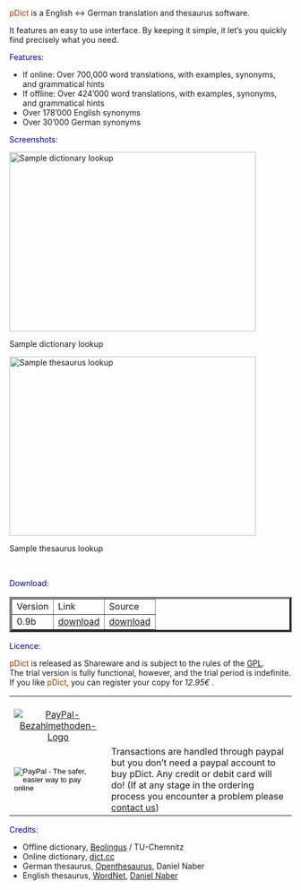 <span style="color: #993300;">pDict</span> is a English &lt;-&gt; German translation and thesaurus software.</p>
<p>It features an easy to use interface. By keeping it simple, it  let&#8217;s you quickly find precisely what you need.</p>
<p><span style="color: #000080;">Features</span>:</p>
<ul>
<li>If online: Over 700,000 word translations, with examples, synonyms, and grammatical hints</li>
<li>If offline: Over 424&#8217;000 word translations, with examples, synonyms, and grammatical hints</li>
<li>Over 178&#8217;000 English synonyms</li>
<li>Over 30&#8217;000 German synonyms</li>
</ul>
<p><span style="color: #000080;">Screenshots</span>:</p>
<div id="attachment_49" class="wp-caption alignnone" style="width: 450px"><a href="http://dispatched.ch/wp-content/uploads/2009/06/pdict_search.png"><img class="size-full wp-image-49 " title="pdict_search" src="http://dispatched.ch/wp-content/uploads/2009/06/pdict_search.png" alt="Sample dictionary lookup" width="440" height="320"/></a><p class="wp-caption-text">Sample dictionary lookup</p></div>
<div id="attachment_26" class="wp-caption alignleft" style="width: 450px"><a href="http://dispatched.ch/wp-content/uploads/2009/06/pdict_thesaurus_en.png"><img class="size-full wp-image-26 " title="pdict_thesaurus_en" src="http://dispatched.ch/wp-content/uploads/2009/06/pdict_thesaurus_en.png" alt="Sample thesaurus lookup" width="440" height="320"/></a><p class="wp-caption-text">Sample thesaurus lookup</p></div>
<p>&nbsp;</p>
<p><span style="color: #000080;">Download</span>:</p>
<table border="4">
<thead>
<tr>
<td>Version</td>
<td>Link</td>
<td>Source</td>
</tr>
</thead>
<tbody>
<tr>
<td>0.9b</td>
<td><a href="http://dispatched.ch/pDict/download/pDict%20setup%200.9b.exe" onclick="javascript:pageTracker._trackPageview('/downloads/pDict/download/pDict%20setup%200.9b.exe');" target="_self">download</a></td>
<td><a href="http://dispatched.ch/pDict/download/pdict_v0.9_source.zip" onclick="javascript:pageTracker._trackPageview('/downloads/pDict/download/pdict_v0.9_source.zip');" target="_self">download</a></td>
</tr>
</tbody>
</table>
<p><span style="color: #000080;">Licence</span>:</p>
<p><span style="color: #993300;">pDict </span>is released as Shareware and is subject to the rules of the <a href="http://www.gnu.org/licenses/licenses.html" onclick="javascript:pageTracker._trackPageview('/outbound/article/www.gnu.org');">GPL</a>.<br/>
The trial version is fully functional, however, and the trial period is indefinite.<br/>
If you like <span style="color: #993300;">pDict</span>, you can register your copy for <em>12.95€ .</em></p>
<table border="0" cellpadding="10" cellspacing="0" align="center">
<tr>
<td align="center">
      <a href="#" onclick="javascript:window.open('https://www.paypal.com/de/cgi-bin/webscr?cmd=xpt/Marketing/popup/OLCWhatIsPayPal-outside','olcwhatispaypal','toolbar=no, location=no, directories=no, status=no, menubar=no, scrollbars=yes, resizable=yes, width=400, height=500');"><br/>
        <img src="https://www.paypal.com/de_DE/DE/i/logo/lockbox_100x45.gif" border="0" alt="PayPal-Bezahlmethoden-Logo"><br/>
    </a></td>
<td>
&nbsp;</td>
</tr>
<tr>
<td align="center">
<form action="https://www.paypal.com/cgi-bin/webscr" method="post">
<input type="hidden" name="business" value="preek.aml@gmail.com">
<input type="hidden" name="cmd" value="_xclick">
<input type="hidden" name="item_name" value="pDict Translation Software">
<input type="hidden" name="amount" value="12.95">
<input type="hidden" name="currency_code" value="EUR">
<input type="hidden" name="discount_amount" value="3.00">
<p> <!-- Prompt buyers to enter their desired quantities. --></p>
<input type="hidden" name="undefined_quantity" value="1">
 <!-- Display the payment button. --></p>
<input type="image" name="submit" border="0" src="https://www.paypal.com/en_US/i/btn/btn_buynow_LG.gif" alt="PayPal - The safer, easier way to pay online">
</form>
</td>
<td>
Transactions are handled through paypal but you don’t need a paypal account to buy pDict. Any credit or debit card will do! (If at any stage in the ordering process you encounter a problem please <a href="mailto:preek.aml@gmail.com">contact us</a>)</td>
</tr>
</table>
<p><span style="color: #000080;">Credits</span>:</p>
<ul>
<li>Offline dictionary, <a href="http://dict.tu-chemnitz.de/" onclick="javascript:pageTracker._trackPageview('/outbound/article/dict.tu-chemnitz.de');" target="_blank">Beolingus</a> / TU-Chemnitz</li>
<li>Online dictionary, <a href="http://dict.cc" onclick="javascript:pageTracker._trackPageview('/outbound/article/dict.cc');" target="_blank">dict.cc</a></li>
<li>German thesaurus, <a href="http://www.openthesaurus.de/" onclick="javascript:pageTracker._trackPageview('/outbound/article/www.openthesaurus.de');" target="_blank">Openthesaurus</a>, Daniel Naber</li>
<li>English thesaurus, <a href="http://wordnet.princeton.edu/" onclick="javascript:pageTracker._trackPageview('/outbound/article/wordnet.princeton.edu');" target="_blank">WordNet</a>, <a href="http://www.danielnaber.de/wn2ooo/" onclick="javascript:pageTracker._trackPageview('/outbound/article/www.danielnaber.de');" target="_blank">Daniel Naber</a></li>
</ul>
  	</div>
	</div>
